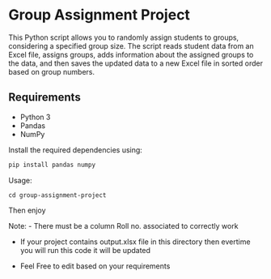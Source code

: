 # Group Assignment Project

This Python script allows you to randomly assign students to groups, considering a specified group size. The script reads student data from an Excel file, assigns groups, adds information about the assigned groups to the data, and then saves the updated data to a new Excel file in sorted order based on group numbers.

## Requirements

- Python 3
- Pandas
- NumPy

Install the required dependencies using:

```bash
pip install pandas numpy
```

Usage:
```git clone https://github.com/op2adi/Project_to_make_groups.git
cd group-assignment-project
```

Then enjoy 

Note: - There must be a column Roll no. associated to correctly work 
* If your project contains output.xlsx file in this directory then evertime you will run this code it will be updated

* Feel Free to edit based on your requirements
